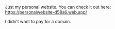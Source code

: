 Just my personal website. You can check it out here: https://personalwebsite-d58a6.web.app/

I didn't want to pay for a domain.
